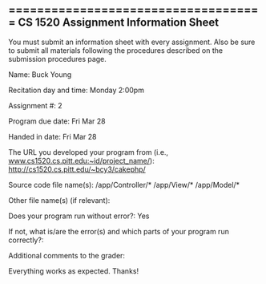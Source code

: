====================================
CS 1520 Assignment Information Sheet
------------------------------------

You must submit an information sheet with every assignment.  Also be sure
to submit all materials following the procedures described on the
submission procedures page.

Name: Buck Young

Recitation day and time: Monday 2:00pm

Assignment #: 2

Program due date: Fri Mar 28

Handed in date: Fri Mar 28

The URL you developed your program from
(i.e., www.cs1520.cs.pitt.edu:~id/project_name/):
http://cs1520.cs.pitt.edu/~bcy3/cakephp/


Source code file name(s):
/app/Controller/*
/app/View/*
/app/Model/*


Other file name(s) (if relevant):







Does your program run without error?: Yes

If not, what is/are the error(s) and which parts of your program run
correctly?:







Additional comments to the grader:

Everything works as expected. Thanks!





